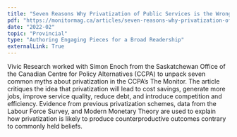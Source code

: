 ```yaml
---
title: "Seven Reasons Why Privatization of Public Services is the Wrong Answer"
pdf: "https://monitormag.ca/articles/seven-reasons-why-privatization-of-public-services-is-the-wrong-answer/"
date: "2022-02"
topic: "Provincial"
type: "Authoring Engaging Pieces for a Broad Readership"
externalLink: True
---
```


Vivic Research worked with Simon Enoch from the Saskatchewan Office of the Canadian Centre for Policy Alternatives (CCPA) to unpack seven common myths about privatization in the CCPA’s The Monitor. The article critiques the idea that privatization will lead to cost savings, generate more jobs, improve service quality, reduce debt, and introduce competition and efficiency. Evidence from previous privatization schemes, data from the Labour Force Survey, and Modern Monetary Theory are used to explain how privatization is likely to produce counterproductive outcomes contrary to commonly held beliefs.
